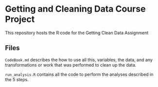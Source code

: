 # Getting and Cleaning Data Course Project

This repository hosts the R code for the Getting Clean Data Assignment

## Files

`CodeBook.md` describes the how to use all this, variables, the data, and any transformations or work that was performed to clean up the data.

`run_analysis.R` contains all the code to perform the analyses described in the 5 steps.

